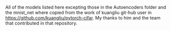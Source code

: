 All of the models listed here excepting those in the Autoencoders folder and the mnist_net where copied from the work of kuangliu git-hub user in https://github.com/kuangliu/pytorch-cifar. My thanks to him and the team that contributed in that repository.